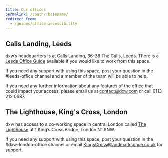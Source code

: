 ```yaml
---
title: Our offices
permalink: /:path/:basename/
redirect_from:
  - /guides/office-accessibility
---
```

## Calls Landing, Leeds

dxw’s headquarters is at Calls Landing, 36-38 The Calls, Leeds.
There is a [Leeds Office Guide](https://docs.google.com/document/d/1jHsQJH__2sZssJYZiLqLPyDjZWl5Ixhscx4R-0hMDXs/edit) available if you would like to work from this space. 

If you need any support with using this space, post your question in the #leeds-office channel and a member of the team will be able to help. 

If you need any further information about any features of the office that could impact your access, please email us at [contact@dxw.com](mailto:contact@dxw.com) or call 0113 212 0687. 

## The Lighthouse, King's Cross, London

dxw has access to a co-working space in central London called [The Lighthouse](https://www.landmarkspace.co.uk/locations/london-kings-cross/) at 1 King’s Cross Bridge, London N1 9NW. 

If you need any support with using this space, post your question in the #dxw-london-office channel or email [KingsCross@landmarkspace.co.uk](mailto:KingsCross@landmarkspace.co.uk) for support. 
 